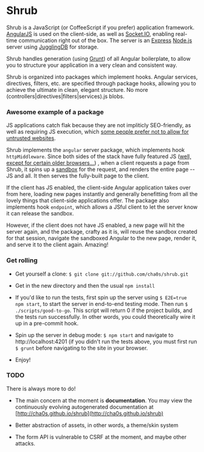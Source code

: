 Shrub
=====

Shrub is a JavaScript (or CoffeeScript if you prefer) application
framework. [AngularJS](http://angularjs.org/) is used on the client-side, as
well as [Socket.IO](http://socket.io/), enabling real-time communication right
out of the box. The server is an [Express](http://expressjs.com)
[Node.js](http://nodejs.org/) server using
[JugglingDB](https://github.com/1602/jugglingdb) for storage.

Shrub handles generation (using [Grunt](http://gruntjs.com/)) of all Angular
boilerplate, to allow you to structure your application in a very clean and
consistent way.

Shrub is organized into packages which implement hooks. Angular services,
directives, filters, etc. are specified through package hooks, allowing you to
achieve the ultimate in clean, elegant structure. No more
(controllers|directives|filters|services).js blobs.

### Awesome example of a package

JS applications catch flak because they are not impliticly SEO-friendly,
as well as requiring JS execution, which [some people prefer not to
allow for untrusted websites](http://www.wired.com/threatlevel/2013/09/freedom-hosting-fbi/).

Shrub implements the `angular` server package, which implements 
hook `httpMiddleware`. Since both sides of the stack have fully featured JS
([well, except for certain older browsers...](http://www.youtube.com/watch?v=lD9FAOPBiDk))
, when a client requests a page from Shrub, it spins up a
[sandbox](http://cha0s.github.io/shrub/server/sandboxes.html) for the request,
and renders the entire page -- JS and all. It then serves the fully-built page
to the client.

If the client has JS enabled, the client-side Angular application takes over
from here, loading new pages instantly and generally benefitting from all the
lovely things that client-side applications offer. The package also implements
hook `endpoint`, which allows a JSful client to let the server know it can
release the sandbox.

However, if the client does not have JS enabled, a new page will hit the server
again, and the package, crafty as it is, will reuse the sandbox created for
that session, navigate the sandboxed Angular to the new page, render it, and
serve it to the client again. Amazing! 

### Get rolling

* Get yourself a clone: `$ git clone git://github.com/cha0s/shrub.git`

* Get in the new directory and then the usual `npm install`

* If you'd like to run the tests, first spin up the server using
`$ E2E=true npm start`, to start the server in end-to-end testing mode. Then
run `$ ./scripts/good-to-go`. This script will return 0 if the project builds,
and the tests run successfully. In other words, you could theoretically wire
it up in a pre-commit hook.

* Spin up the server in debug mode: `$ npm start` and navigate to
http://localhost:4201 (if you didn't run the tests above, you must first run
`$ grunt` before navigating to the site in your browser.

* Enjoy!

### TODO

There is always more to do! 

* The main concern at the moment is
**documentation**. You may view the continuously evolving autogenerated
documentation at [http://cha0s.github.io/shrub](http://cha0s.github.io/shrub)

* Better abstraction of assets, in other words, a theme/skin system
* The form API is vulnerable to CSRF at the moment, and maybe other attacks.
